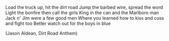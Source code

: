 Load the truck up, hit the dirt road
Jump the barbed wire, spread the word
Light the bonfire then call the girls
King in the can and the Marlboro man
Jack n' Jim were a few good men
Where you learned how to kiss and cuss and fight too
Better watch out for the boys in blue

(Jason Aldean, Dirt Road Anthem)
